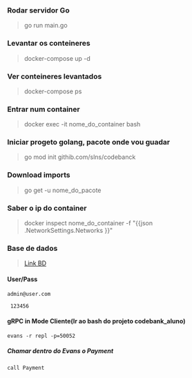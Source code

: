 ### Rodar servidor Go
> go run main.go

### Levantar os conteineres
> docker-compose up -d

### Ver conteineres levantados
> docker-compose ps

### Entrar num container
> docker exec -it nome_do_container bash

### Iniciar progeto golang, pacote onde vou guadar
> go mod init githib.com/slns/codebanck

### Download imports
> go get -u nome_do_pacote

### Saber o ip do container
> docker inspect nome_do_container -f "{{json .NetworkSettings.Networks }}"

### Base de dados
> [Link BD](http://localhost:9000)

#### User/Pass
```
admin@user.com

 123456
 ```
#### gRPC in Mode Cliente(Ir ao bash do projeto codebank_aluno)
```
evans -r repl -p=50052
```

##### Chamar dentro do Evans o Payment
```
call Payment
```